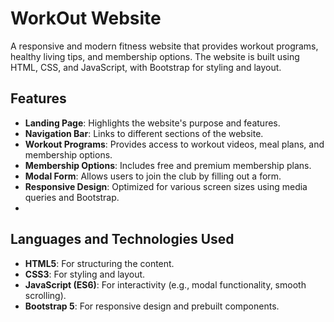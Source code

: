 # WorkOut Website

A responsive and modern fitness website that provides workout programs, healthy living tips, and membership options. The website is built using HTML, CSS, and JavaScript, with Bootstrap for styling and layout.

## Features

- **Landing Page**: Highlights the website's purpose and features.
- **Navigation Bar**: Links to different sections of the website.
- **Workout Programs**: Provides access to workout videos, meal plans, and membership options.
- **Membership Options**: Includes free and premium membership plans.
- **Modal Form**: Allows users to join the club by filling out a form.
- **Responsive Design**: Optimized for various screen sizes using media queries and Bootstrap.
- 
## Languages and Technologies Used

- **HTML5**: For structuring the content.
- **CSS3**: For styling and layout.
- **JavaScript (ES6)**: For interactivity (e.g., modal functionality, smooth scrolling).
- **Bootstrap 5**: For responsive design and prebuilt components.
